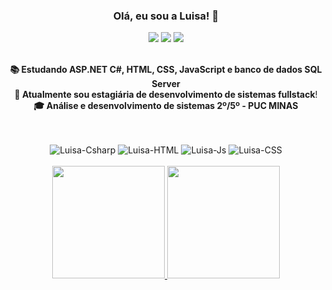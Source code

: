### <div align="center"> Olá, eu sou a Luisa! 👋</div>

<div align="center">
<div> 
  <a href="https://www.instagram.com/luisasct/?hl=en" target="_blank"><img src="https://img.shields.io/badge/-Instagram-%23E4405F?style=for-the-badge&logo=instagram&logoColor=white" target="_blank"></a>
  <a href = "mailto:luisacoutinho06@gmail.com"><img src="https://img.shields.io/badge/-Gmail-%23333?style=for-the-badge&logo=gmail&logoColor=white" target="_blank"></a>
  <a href="https://www.linkedin.com/in/luisacoutinho6/" target="_blank"><img src="https://img.shields.io/badge/-LinkedIn-%230077B5?style=for-the-badge&logo=linkedin&logoColor=white" target="_blank"></a> 
</div>
<br>

**📚 Estudando ASP.NET C#, HTML, CSS, JavaScript e banco de dados SQL Server**
<br>
**🔭 Atualmente sou estagiária de desenvolvimento de sistemas fullstack**! 
<br>
**🎓 Análise e desenvolvimento de sistemas 2º/5º - PUC MINAS**
  
  
##
 
 <div style="display: inline_block"><br>
  <img align="center" alt="Luisa-Csharp" src="https://img.shields.io/badge/c%23-%23239120.svg?style=for-the-badge&logo=c-sharp&logoColor=white">
  <img align="center" alt="Luisa-HTML" src="https://img.shields.io/badge/HTML5-E34F26?style=for-the-badge&logo=html5&logoColor=white">
  <img align="center" alt="Luisa-Js"  src="https://img.shields.io/badge/JavaScript-F7DF1E?style=for-the-badge&logo=javascript&logoColor=black">
  <img align="center" alt="Luisa-CSS" src="https://img.shields.io/badge/CSS3-1572B6?style=for-the-badge&logo=css3&logoColor=white">
</div>
<br>

<div align="center">
  <a href="https://github.com/luisacoutinho06">
  <img height="180em" src="https://github-readme-stats.vercel.app/api?username=luisacoutinho06&show_icons=true&theme=github_dark&include_all_commits=true&count_private=true"/>
  <img height="180em" src="https://github-readme-stats.vercel.app/api/top-langs/?username=luisacoutinho06&layout=compact&langs_count=7&theme=github_dark"/>
</div>
</div>

<div align="center">
  


</div>

